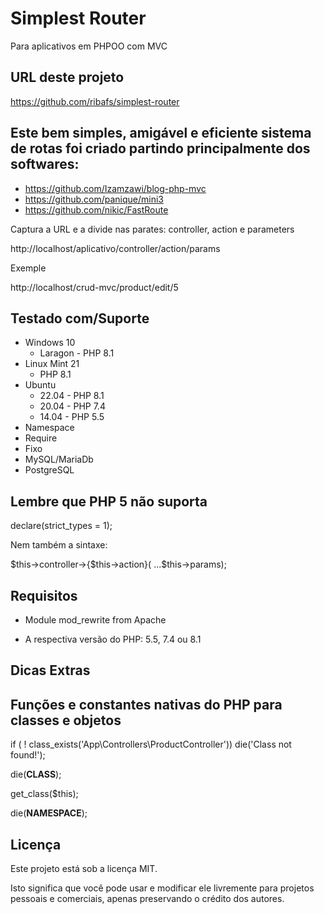 # Simplest Router

Para aplicativos em PHPOO com MVC

## URL deste projeto

https://github.com/ribafs/simplest-router

## Este bem simples, amigável e eficiente sistema de rotas foi criado partindo principalmente dos softwares:

- https://github.com/Izamzawi/blog-php-mvc
- https://github.com/panique/mini3
- https://github.com/nikic/FastRoute

Captura a URL e a divide nas parates: controller, action e parameters

http://localhost/aplicativo/controller/action/params

Exemple

http://localhost/crud-mvc/product/edit/5

## Testado com/Suporte

- Windows 10
    - Laragon - PHP 8.1
- Linux Mint 21
    - PHP 8.1
- Ubuntu
    - 22.04 - PHP 8.1
    - 20.04 - PHP 7.4
    - 14.04 - PHP 5.5
- Namespace
- Require
- Fixo
- MySQL/MariaDb
- PostgreSQL

## Lembre que PHP 5 não suporta

declare(strict_types = 1);

Nem também a sintaxe:

$this->controller->{$this->action}( ...$this->params);

## Requisitos

- Module mod_rewrite from Apache

- A respectiva versão do PHP: 5.5, 7.4 ou 8.1

## Dicas Extras 

## Funções  e constantes nativas do PHP para classes e objetos

if ( ! class_exists('App\\Controllers\\ProductController')) die('Class not found!');

die(__CLASS__);

get_class($this);

die(__NAMESPACE__);


## Licença

Este projeto está sob a licença MIT.

Isto significa que você pode usar e modificar ele livremente para projetos pessoais e comerciais, apenas preservando o crédito dos autores.


